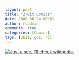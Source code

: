 ```yaml
---
layout: post
title: "2-Bit Comics"
date: 2008-06-24 00:01
author: rcadmin
comments: true
categories: [Comics]
tags: [2bit, goz, rc]
---
```

<a href="http://bitsmack.com/wp/2008/06/24/2-bit-comics-2/"><img src="http://bitsmack.com/wp/wp-content/uploads/2008/06/20080624.jpg" title="Just a sec, I'll check wikipedia." /></a>
